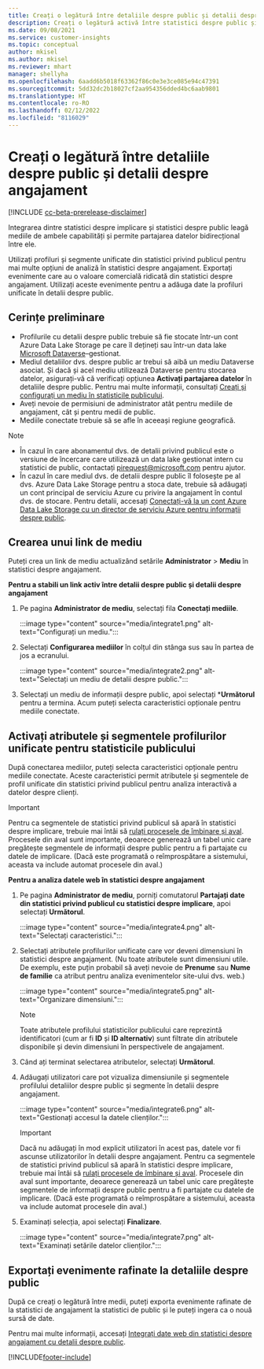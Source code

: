 ```yaml
---
title: Creați o legătură între detaliile despre public și detalii despre angajament
description: Creați o legătură activă între statistici despre public și statistici despre angajament pentru a permite partajarea bidirecțională a datelor.
ms.date: 09/08/2021
ms.service: customer-insights
ms.topic: conceptual
author: mkisel
ms.author: mkisel
ms.reviewer: mhart
manager: shellyha
ms.openlocfilehash: 6aadd6b5018f63362f86c0e3e3ce085e94c47391
ms.sourcegitcommit: 5dd32dc2b18027cf2aa954356dded4bc6aab9801
ms.translationtype: HT
ms.contentlocale: ro-RO
ms.lasthandoff: 02/12/2022
ms.locfileid: "8116029"
---
```

# <a name="create-a-link-between-audience-insights-and-engagement-insights"></a>Creați o legătură între detaliile despre public și detalii despre angajament

[!INCLUDE [cc-beta-prerelease-disclaimer](includes/cc-beta-prerelease-disclaimer.md)]

Integrarea dintre statistici despre implicare și statistici despre public leagă mediile de ambele capabilități și permite partajarea datelor bidirecțional între ele.

Utilizați profiluri și segmente unificate din statistici privind publicul pentru mai multe opțiuni de analiză în statistici despre angajament. Exportați evenimente care au o valoare comercială ridicată din statistici despre angajament. Utilizați aceste evenimente pentru a adăuga date la profiluri unificate în detalii despre public.

## <a name="prerequisites"></a>Cerințe preliminare

- Profilurile cu detalii despre public trebuie să fie stocate într-un cont Azure Data Lake Storage pe care îl dețineți sau într-un data lake [Microsoft Dataverse](/powerapps/maker/data-platform/data-platform-intro)&ndash;gestionat. 
- Mediul detaliilor dvs. despre public ar trebui să aibă un mediu Dataverse asociat. Și dacă și acel mediu utilizează Dataverse pentru stocarea datelor, asigurați-vă că verificați opțiunea **Activați partajarea datelor** în detaliile despre public. Pentru mai multe informații, consultați [Creați și configurați un mediu în statisticile publicului](../audience-insights/create-environment.md).
- Aveți nevoie de permisiuni de administrator atât pentru mediile de angajament, cât și pentru medii de public.
- Mediile conectate trebuie să se afle în aceeași regiune geografică.

> [!NOTE]
> - În cazul în care abonamentul dvs. de detalii privind publicul este o versiune de încercare care utilizează un data lake gestionat intern cu statistici de public, contactați [pirequest@microsoft.com](mailto:pirequest@microsoft.com) pentru ajutor. 
> - În cazul în care mediul dvs. de detalii despre public îl folosește pe al dvs. Azure Data Lake Storage pentru a stoca date, trebuie să adăugați un cont principal de serviciu Azure cu privire la angajament în contul dvs. de stocare. Pentru detalii, accesați [Conectați-vă la un cont Azure Data Lake Storage cu un director de serviciu Azure pentru informații despre public](../audience-insights/connect-service-principal.md). 


## <a name="create-an-environment-link"></a>Crearea unui link de mediu

Puteți crea un link de mediu actualizând setările **Administrator** > **Mediu** în statistici despre angajament.

**Pentru a stabili un link activ între detalii despre public și detalii despre angajament**

1. Pe pagina **Administrator de mediu**, selectați fila **Conectați mediile**.

    :::image type="content" source="media/integrate1.png" alt-text="Configurați un mediu.":::

1. Selectați **Configurarea mediilor** în colțul din stânga sus sau în partea de jos a ecranului.

     :::image type="content" source="media/integrate2.png" alt-text="Selectați un mediu de detalii despre public.":::

1. Selectați un mediu de informații despre public, apoi selectați ***Următorul** pentru a termina. Acum puteți selecta caracteristici opționale pentru mediile conectate.
 
## <a name="enable-audience-insights-unified-profiles-attributes-and-segments"></a>Activați atributele și segmentele profilurilor unificate pentru statisticile publicului

După conectarea mediilor, puteți selecta caracteristici opționale pentru mediile conectate. Aceste caracteristici permit atributele și segmentele de profil unificate din statistici privind publicul pentru analiza interactivă a datelor despre clienți.

> [!IMPORTANT]
> Pentru ca segmentele de statistici privind publicul să apară în statistici despre implicare, trebuie mai întâi să [rulați procesele de îmbinare și aval](../audience-insights/merge-entities.md). Procesele din aval sunt importante, deoarece generează un tabel unic care pregătește segmentele de informații despre public pentru a fi partajate cu datele de implicare. (Dacă este programată o reîmprospătare a sistemului, aceasta va include automat procesele din aval.)

**Pentru a analiza datele web în statistici despre angajament**

1. Pe pagina **Administrator de mediu**, porniți comutatorul **Partajați date din statistici privind publicul cu statistici despre implicare**, apoi selectați **Următorul**.

    :::image type="content" source="media/integrate4.png" alt-text="Selectați caracteristici.":::

1. Selectați atributele profilurilor unificate care vor deveni dimensiuni în statistici despre angajament. (Nu toate atributele sunt dimensiuni utile. De exemplu, este puțin probabil să aveți nevoie de **Prenume** sau **Nume de familie** ca atribut pentru analiza evenimentelor site-ului dvs. web.)

    :::image type="content" source="media/integrate5.png" alt-text="Organizare dimensiuni.":::

   >[!NOTE]
   > Toate atributele profilului statisticilor publicului care reprezintă identificatori (cum ar fi **ID** și **ID alternativ**) sunt filtrate din atributele disponibile și devin dimensiuni în perspectivele de angajament.

1. Când ați terminat selectarea atributelor, selectați **Următorul**.
1. Adăugați utilizatori care pot vizualiza dimensiunile și segmentele profilului detaliilor despre public și segmente în detalii despre angajament.

    :::image type="content" source="media/integrate6.png" alt-text="Gestionați accesul la datele clienților.":::

   > [!IMPORTANT]
   > Dacă nu adăugați în mod explicit utilizatori în acest pas, datele vor fi ascunse utilizatorilor în detalii despre angajament.
   > Pentru ca segmentele de statistici privind publicul să apară în statistici despre implicare, trebuie mai întâi să [rulați procesele de îmbinare și aval](../audience-insights/merge-entities.md). Procesele din aval sunt importante, deoarece generează un tabel unic care pregătește segmentele de informații despre public pentru a fi partajate cu datele de implicare. (Dacă este programată o reîmprospătare a sistemului, aceasta va include automat procesele din aval.)

1. Examinați selecția, apoi selectați **Finalizare**.

    :::image type="content" source="media/integrate7.png" alt-text="Examinați setările datelor clienților.":::

## <a name="export-refined-events-to-audience-insights"></a>Exportați evenimente rafinate la detaliile despre public

După ce creați o legătură între medii, puteți exporta evenimente rafinate de la statistici de angajament la statistici de public și le puteți ingera ca o nouă sursă de date. 

Pentru mai multe informații, accesați [Integrați date web din statistici despre angajament cu detalii despre public](../audience-insights/integrate-engagement-insights.md).

<!--
## Share engagement insights refined events with audience insights

After you create a link between environments, a new option becomes available for you to share [refined events](refined-events.md) with audience insights.

Consider the following when creating refined events for audience insights: 

- Provide a meaningful name for the refined event. It will be used as an activity name in audience insights.
- Select at least the following properties to create an activity in audience insights: 
    - Signal.Action.Name indicates the activity details.
    - Signal.User.Id maps with the customer ID.
    - Signal.View.Uri is a web address as a basis for segments or measures.
    - Signal.Export.Id is a primary key for events.
    - Signal.Timestamp determines the date and time for the activity.

To share refined events:

1. From the engagement insights menu, select **Data** and then select the **Events** tab.
2. On the **Action** menu, select **Share as activity**.

    :::image type="content" source="media/integrate8.png" alt-text="Data shared events settings.":::

3. You can view and stop actively shared events on the **Export and Sharing** tab.
4. -- per Michael K, we need a mock here (Mukesh needs to update to reflect what happens in AUI once a user shares a refined event (i.e. no longer AUI, data wrangler needs to go discover data in the storage, the shared event is available as a DS and entity, correct?)

### Attach refined events shared as activities to unified profiles in audience insights

You can bring customer web activity data from engagement insights into audience insights. In addition to transactional, demographic, or behavioral data, you can view activities on the web in unified customer profiles. You can then use these profiles to get insights such as segments, measures, and predictions for audience activation.

Follow the steps in [data unification](../audience-insights/data-unification.md) to map, match, and merge website authentication information to unified profiles in audience insights.

You can also share refined events that are now available in audience insights, identified as data sources and entities. 

Next, you can relate event data from engagement insights as unified activities in customer profiles.

### Relate refined event data as an activity of a customer profile

After unifying the data, you can configure the activity for the customer profile. For more information, go to [Customer activities](../audience-insights/activities.md).

:::image type="content" source="media/web-event-activity.png" alt-text="Activities page with expanded Edit activity pane.":::

Next, configure the new activity by using mapping elements: 

- **Primary Key**: Signal.Export.Id, a unique ID that is available for every event record in engagement insights. This property is automatically generated.

- **Timestamp**: Signal.Timestamp in the event property.

- **Event**: Signal.Name, the event name that you want to track.

- **Web address**: Signal.View.Uri that refers to the URI of the page that created the event.

- **Details**: Signal.Action.Name to represent the information to associate with the event. The selected property in this case indicates that the event is for email promotion.

- **Activity type**: In this example, we choose the existing activity type WebLog. This selection is a useful filter option to run prediction models or create segments based on this activity type.

- **Set up relationship**: This important setting ties the activity to existing customer profiles. **Signal.User.Id** is the identifier configured in the SDK to be collected. It relates to the user ID in other data sources that are configured in audience insights. 

This example configures the relationship between Signal.User.Id and RetailCustomers:CustomerRetailId, which is the primary key that was identified in the map step of the data unification process.

After processing the activities, you can review customer records and open a customer card to see activities from engagement insights in the timeline. 

> [!TIP]
> To find a customer ID that has an engagement insights activity, go to **Entities** and preview the data for the UnifiedActivity entity. **ActivityTypeDisplay = WebLog** contains the engagement insights activity configured in the preceding example. Copy the customer ID for one of those records and search<!--note from editor: Edit okay? I couldn't quite follow this.-- > for that ID on the **Customers** page.

--> 

[!INCLUDE[footer-include](../includes/footer-banner.md)]
